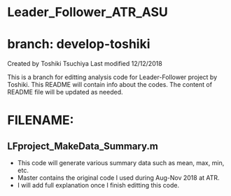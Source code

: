 # Leader_Follower_ATR_ASU
# branch: develop-toshiki
Created by Toshiki Tsuchiya
Last modified 12/12/2018

This is a branch for editting analysis code for Leader-Follower project by Toshiki.
This README will contain info about the codes. The content of README file will be updated as needed.

# FILENAME:
## LFproject_MakeData_Summary.m

* This code will generate various summary data such as mean, max, min, etc.
* Master contains the original code I used during Aug-Nov 2018 at ATR.
* I will add full explanation once I finish editting this code.
